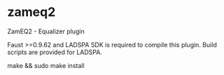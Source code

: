 zameq2
======

ZamEQ2 - Equalizer plugin

Faust >=0.9.62 and LADSPA SDK is required to compile 
this plugin. Build scripts are provided for LADSPA.

  make && sudo make install
